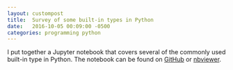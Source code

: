 ```yaml
---
layout: custompost
title:  Survey of some built-in types in Python
date:   2016-10-05 00:09:00 -0500
categories: programming python
---
```

I put together a Jupyter notebook that covers several of the commonly used built-in type in Python. The notebook can be found on <a class='underlined' href="https://github.com/jrbourbeau/python-stuff/blob/master/notebooks/built-in-type-survery.ipynb" target="_blank">GitHub</a> or <a class='underlined' href="https://nbviewer.jupyter.org/github/jrbourbeau/python-stuff/blob/master/notebooks/built-in-type-survery.ipynb" target="_blank">nbviewer</a>.
